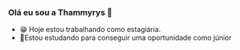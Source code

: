 ### Olá eu sou a Thammyrys  👋

- 😁 Hoje estou trabalhando como estagiária.
- 🙌Estou estudando para conseguir uma oportunidade como júnior 

